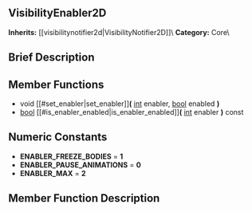 ##  VisibilityEnabler2D  
**Inherits:** [[visibilitynotifier2d|VisibilityNotifier2D]]\\
**Category:** Core\\
##  Brief Description  

##  Member Functions 
  * void [[#set_enabler|set_enabler]]**(** [int](class_int) enabler, [bool](class_bool) enabled **)**
  * [bool](class_bool) [[#is_enabler_enabled|is_enabler_enabled]]**(** [int](class_int) enabler **)** const
##  Numeric Constants  
  * **ENABLER_FREEZE_BODIES** = **1**
  * **ENABLER_PAUSE_ANIMATIONS** = **0**
  * **ENABLER_MAX** = **2**
##  Member Function Description  
